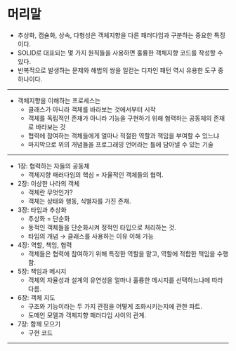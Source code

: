 # 머리말

- 추상화, 캡슐화, 상속, 다형성은 객체지향을 다른 패러다임과 구분하는 중요한 특징이다.
- SOLID로 대표되는 몇 가지 원칙들을 사용하면 훌륭한 객체지향 코드를 작성할 수 있다.
- 반복적으로 발생하는 문제와 해법의 쌍을 일컫는 디자인 패턴 역시 유용한 도구 중 하나이다.

---

- 객체지향을 이해하는 프로세스는
    - 클래스가 아니라 객체를 바라보는 것에서부터 시작
    - 객체를 독립적인 존재가 아니라 기능을 구현하기 위해 협력하는 공동체의 존재로 바라보는 것
    - 협력에 참여하는 객체들에게 얼마나 적절한 역할과 책임을 부여할 수 있느냐
    - 마지막으로 위의 개념들을 프로그래밍 언어라는 틀에 담아낼 수 있는 기술

---

- 1장: 협력하는 자들의 공동체
    - 객체지향 패러다임의 핵심 = 자율적인 객체들의 협력.
- 2장: 이상한 나라의 객체
    - 객체란 무엇인가?
    - 객체는 상태와 행동, 식별자를 가진 존재.
- 3장: 타입과 추상화
    - 추상화 = 단순화
    - 동적인 객체들을 단순화시켜 정적인 타입으로 처리하는 것.
    - 타임의 개념 → 클래스를 사용하는 이유 이해 가능
- 4장: 역할, 책임, 협력
    - 객체들은 협력에 참여하기 위해 특정한 역할을 맡고, 역할에 적합한 책임을 수행함.
- 5장: 책임과 메시지
    - 객체의 자율성과 설계의 유연성을 얼마나 훌륭한 메시지를 선택하느냐에 따라 다름.
- 6장: 객체 지도
    - 구조와 기능이라는 두 가지 관점을 어떻게 조화시키는지에 관한 파트.
    - 도메인 모델과 객체지향 패러다임 사이의 관계.
- 7장: 함께 모으기
    - 구현 코드
 
---
